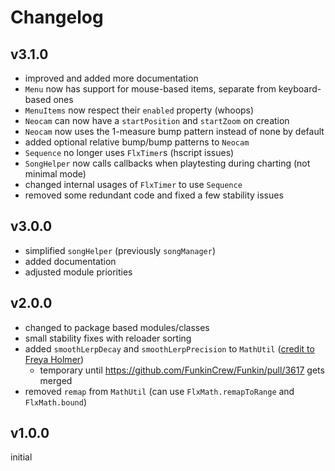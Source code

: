 # Changelog

## v3.1.0

- improved and added more documentation
- `Menu` now has support for mouse-based items, separate from keyboard-based ones
- `MenuItems` now respect their `enabled` property (whoops)
- `Neocam` can now have a `startPosition` and `startZoom` on creation
- `Neocam` now uses the 1-measure bump pattern instead of none by default
- added optional relative bump/bump patterns to `Neocam`
- `Sequence` no longer uses `FlxTimer`s (hscript issues)
- `SongHelper` now calls callbacks when playtesting during charting (not minimal mode)
- changed internal usages of `FlxTimer` to use `Sequence`
- removed some redundant code and fixed a few stability issues

## v3.0.0

- simplified `songHelper` (previously `songManager`)
- added documentation
- adjusted module priorities

## v2.0.0

- changed to package based modules/classes
- small stability fixes with reloader sorting
- added `smoothLerpDecay` and `smoothLerpPrecision` to `MathUtil` ([credit to Freya Holmer](https://twitter.com/FreyaHolmer/status/1757918211679650262))
  - temporary until https://github.com/FunkinCrew/Funkin/pull/3617 gets merged
- removed `remap` from `MathUtil` (can use `FlxMath.remapToRange` and `FlxMath.bound`)

## v1.0.0

initial